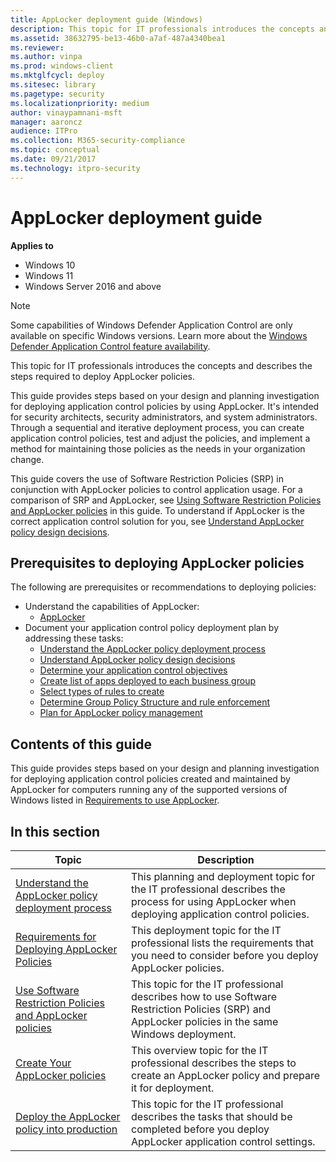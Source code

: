 ```yaml
---
title: AppLocker deployment guide (Windows)
description: This topic for IT professionals introduces the concepts and describes the steps required to deploy AppLocker policies.
ms.assetid: 38632795-be13-46b0-a7af-487a4340bea1
ms.reviewer: 
ms.author: vinpa
ms.prod: windows-client
ms.mktglfcycl: deploy
ms.sitesec: library
ms.pagetype: security
ms.localizationpriority: medium
author: vinaypamnani-msft
manager: aaroncz
audience: ITPro
ms.collection: M365-security-compliance
ms.topic: conceptual
ms.date: 09/21/2017
ms.technology: itpro-security
---
```



# AppLocker deployment guide

**Applies to**

- Windows 10
- Windows 11
- Windows Server 2016 and above

> [!NOTE]
> Some capabilities of Windows Defender Application Control are only available on specific Windows versions. Learn more about the [Windows Defender Application Control feature availability](/windows/security/threat-protection/windows-defender-application-control/feature-availability).

This topic for IT professionals introduces the concepts and describes the steps required to deploy AppLocker policies.

This guide provides steps based on your design and planning investigation for deploying application control policies by using AppLocker. It's intended for security architects, security administrators, and system administrators. Through a sequential and iterative deployment process, you can create application control policies, test and adjust the policies, and implement a method for maintaining those policies as the needs in your organization change.

This guide covers the use of Software Restriction Policies (SRP) in conjunction with AppLocker policies to control application usage. For a comparison of SRP and AppLocker, see [Using Software Restriction Policies and AppLocker policies](using-software-restriction-policies-and-applocker-policies.md) in this guide. To understand if AppLocker is the correct application control solution for you, see [Understand AppLocker policy design decisions](understand-applocker-policy-design-decisions.md).

## Prerequisites to deploying AppLocker policies

The following are prerequisites or recommendations to deploying policies:

-   Understand the capabilities of AppLocker:
    -   [AppLocker](applocker-overview.md)
-   Document your application control policy deployment plan by addressing these tasks:
    -   [Understand the AppLocker policy deployment process](understand-the-applocker-policy-deployment-process.md)
    -   [Understand AppLocker policy design decisions](understand-applocker-policy-design-decisions.md)
    -   [Determine your application control objectives](determine-your-application-control-objectives.md)
    -   [Create list of apps deployed to each business group](create-list-of-applications-deployed-to-each-business-group.md)
    -   [Select types of rules to create](select-types-of-rules-to-create.md)
    -   [Determine Group Policy Structure and rule enforcement](determine-group-policy-structure-and-rule-enforcement.md)
    -   [Plan for AppLocker policy management](plan-for-applocker-policy-management.md)

## Contents of this guide

This guide provides steps based on your design and planning investigation for deploying application control policies created and maintained by AppLocker for computers running any of the supported versions of Windows listed in [Requirements to use AppLocker](requirements-to-use-applocker.md).

## In this section

| Topic | Description |
| - | - |
| [Understand the AppLocker policy deployment process](understand-the-applocker-policy-deployment-process.md) | This planning and deployment topic for the IT professional describes the process for using AppLocker when deploying application control policies. |
| [Requirements for Deploying AppLocker Policies](requirements-for-deploying-applocker-policies.md) | This deployment topic for the IT professional lists the requirements that you need to consider before you deploy AppLocker policies. |
| [Use Software Restriction Policies and AppLocker policies](using-software-restriction-policies-and-applocker-policies.md) | This topic for the IT professional describes how to use Software Restriction Policies (SRP) and AppLocker policies in the same Windows deployment. |
| [Create Your AppLocker policies](create-your-applocker-policies.md) | This overview topic for the IT professional describes the steps to create an AppLocker policy and prepare it for deployment. |
| [Deploy the AppLocker policy into production](deploy-the-applocker-policy-into-production.md) | This topic for the IT professional describes the tasks that should be completed before you deploy AppLocker application control settings. |

